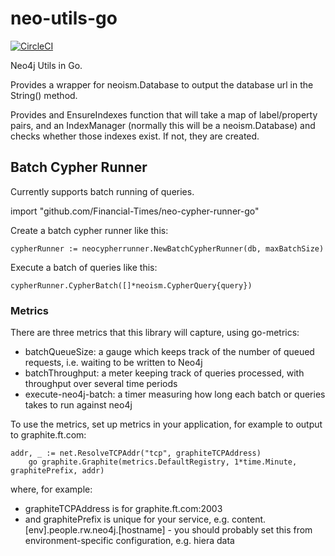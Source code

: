 # neo-utils-go

[![CircleCI](https://circleci.com/gh/Financial-Times/neo-utils-go.svg?style=svg)](https://circleci.com/gh/Financial-Times/neo-utils-go)

Neo4j Utils in Go.

Provides a wrapper for neoism.Database to output the database url in the String() method.

Provides and EnsureIndexes function that will take a map of label/property pairs,
and an IndexManager (normally this will be a neoism.Database) and checks whether those
indexes exist. If not, they are created.

## Batch Cypher Runner
Currently supports batch running of queries.

import "github.com/Financial-Times/neo-cypher-runner-go"

Create a batch cypher runner like this:

    cypherRunner := neocypherrunner.NewBatchCypherRunner(db, maxBatchSize)

Execute a batch of queries like this:

    cypherRunner.CypherBatch([]*neoism.CypherQuery{query})

### Metrics
There are three metrics that this library will capture, using go-metrics:

 - batchQueueSize: a gauge which keeps track of the number of queued requests, i.e. waiting to be written to Neo4j
 - batchThroughput: a meter keeping track of queries processed, with throughput over several time periods
 - execute-neo4j-batch: a timer measuring how long each batch or queries takes to run against neo4j

To use the metrics, set up metrics in your application, for example to output to graphite.ft.com:

    addr, _ := net.ResolveTCPAddr("tcp", graphiteTCPAddress)
		go graphite.Graphite(metrics.DefaultRegistry, 1*time.Minute, graphitePrefix, addr)

where, for example:

 - graphiteTCPAddress is for graphite.ft.com:2003
 - and graphitePrefix is unique for your service, e.g. content.[env].people.rw.neo4j.[hostname] - you should probably set this from environment-specific configuration, e.g. hiera data
